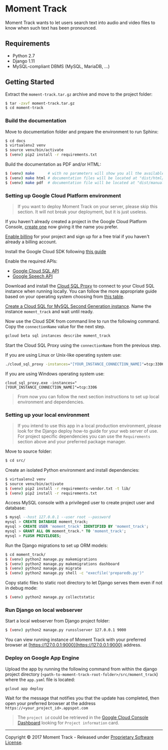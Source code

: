 # Moment Track

Moment Track wants to let users search text into audio and video files to know
when such text has been pronounced.

## Requirements

- Python 2.7
- Django 1.11
- MySQL-compliant DBMS (MySQL, MariaDB, …)

## Getting Started

Extract the `moment-track.tar.gz` archive and move to the project folder:

```bash
$ tar -zxvf moment-track.tar.gz
$ cd moment-track
```


### Build the documentation

Move to documentation folder and prepare the environment to run Sphinx:

```bash
$ cd docs
$ virtualenv2 venv
$ source venv/bin/activate
$ (venv) pip2 install -r requirements.txt
```

Build the documentation as PDF and/or HTML:

```bash
$ (venv) make      # with no parameters will show you all the available options
$ (venv) make html # documentation files will be located at "dist/html/"
$ (venv) make pdf  # documentation file will be located at "dist/manual.pdf"
```

### Setting up Google Cloud Platform environment

> If you want to deploy Moment Track on your server, please skip this section.
> It will not break your deployment, but it is just useless.

If you haven't already created a project in the Google Cloud Platform Console,
[create one](https://console.cloud.google.com/) now giving it the name you
prefer.

[Enable billing](https://console.cloud.google.com/project/_/settings) for
your project and sign up for a free trial if you haven't already a billing
account.

Install the Google Cloud SDK following [this guide](https://cloud.google.com/sdk/docs/)

Enable the required APIs:

- [Google Cloud SQL API](https://console.cloud.google.com/flows/enableapi?apiid=sqladmin.googleapis.com&showconfirmation=true "Click to automatically enable Google CLoud API for your project")
- [Google Speech API](https://console.cloud.google.com/flows/enableapi?apiid=speech.googleapis.com&showconfirmation=true "Click to automatically enable Google Speech API for your project")

Download and install the [Cloud SQL Proxy](https://cloud.google.com/sql/docs/sql-proxy "Click to learn more on Google Cloud SQL Proxy")
to connect to your Cloud SQL instance when running locally. You can follow the
more appropriate guide based on your operating system choosing from
[this table](https://cloud.google.com/python/django/appengine#install_the_sql_proxy).

[Create a Cloud SQL for MySQL Second Generation instance](https://cloud.google.com/sql/docs/mysql/create-instance).
Name the instance `moment_track` and wait until ready.

Now use the Cloud SDK from command line to run the following command. Copy the
`connectionName` value for the next step.

```bash
gcloud beta sql instances describe moment_track
```

Start the Cloud SQL Proxy using the `connectionName` from the previous step.

If you are using Linux or Unix-like operating system use:

```bash
./cloud_sql_proxy -instances="[YOUR_INSTANCE_CONNECTION_NAME]"=tcp:3306
```

If you are using Windows operating system use:

```
cloud_sql_proxy.exe -instances="[YOUR_INSTANCE_CONNECTION_NAME]"=tcp:3306
```

> From now you can follow the next section instructions to set up local
> environment and dependencies.

### Setting up your local environment

> If you intend to use this app in a local production environment, please look
> for the Django deploy how-to guide for your web server of use.
> For project specific dependencies you can use the `Requirements` section
> above and your preferred package manager.

Move to source folder:

```bash
$ cd src/
```

Create an isolated Python environment and install dependencies:

```bash
$ virtualenv2 venv
$ source venv/bin/activate
$ (venv) pip2 install -r requirements-vendor.txt -t lib/
$ (venv) pip2 install -r requirements.txt
```

Access MySQL console with a privileged user to create project user and
database:

```sql
$ mysql --host 127.0.0.1 --user root --password
mysql > CREATE DATABASE moment_track;
mysql > CREATE USER 'moment_track' IDENTIFIED BY 'moment_track';
mysql > GRANT ALL ON moment_track.* TO 'moment_track';
mysql > FLUSH PRIVILEGES;
```

Run the Django migrations to set up ORM models:

```bash
$ cd moment_track/
$ (venv) python2 manage.py makemigrations
$ (venv) python2 manage.py makemigrations dashboard
$ (venv) python2 manage.py migrate
$ (venv) python2 manage.py shell -c "execfile('preparedb.py')"
```

Copy static files to static root directory to let Django serves them even if
not in debug mode:

```bash
$ (venv) python2 manage.py collectstatic
```

### Run Django on local webserver

Start a local webserver from Django project folder:

```bash
$ (venv) python2 manage.py runsslserver 127.0.0.1 9000
```

You can view running instance of Moment Track with your preferred browser at
[https://127.0.0.1:9000](https://127.0.0.1:9000) address.

### Deploy on Google App Engine

Upload the app by running the following command from within the django project
directory (`<path-to-moment-track-root-folder>/src/moment_track`) where the
`app.yaml` file is located:

```bash
gcloud app deploy
```

Wait for the message that notifies you that the update has completed, then open
your preferred browser at the address `https://<your_project_id>.appspot.com`

> The `project id` could be retrieved in the
> [Google Cloud Console Dashboard](https://console.cloud.google.com/home/dashboard)
> looking for `Project information` card.

***

Copyright © 2017 Moment Track - Released under
[Proprietary Software License](LICENSE).

